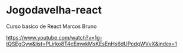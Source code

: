 # Jogodavelha-react

Curso basico de React Marcos Bruno 

https://www.youtube.com/watch?v=1g-tQSEgGyw&list=PLirko8T4cEmwkMsKEsEnHs6dUPcdqWVvX&index=1
